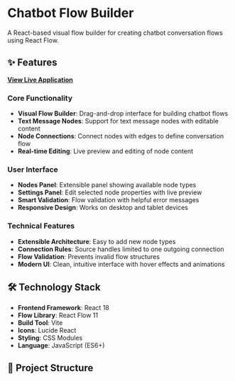 # Chatbot Flow Builder

A React-based visual flow builder for creating chatbot conversation flows using React Flow.

## ✨ Features

[**View Live Application**](https://chat-flow-builder-flame.vercel.app)

### Core Functionality

- **Visual Flow Builder**: Drag-and-drop interface for building chatbot flows
- **Text Message Nodes**: Support for text message nodes with editable content
- **Node Connections**: Connect nodes with edges to define conversation flow
- **Real-time Editing**: Live preview and editing of node content

### User Interface

- **Nodes Panel**: Extensible panel showing available node types
- **Settings Panel**: Edit selected node properties with live preview
- **Smart Validation**: Flow validation with helpful error messages
- **Responsive Design**: Works on desktop and tablet devices

### Technical Features

- **Extensible Architecture**: Easy to add new node types
- **Connection Rules**: Source handles limited to one outgoing connection
- **Flow Validation**: Prevents invalid flow structures
- **Modern UI**: Clean, intuitive interface with hover effects and animations

## 🛠 Technology Stack

- **Frontend Framework**: React 18
- **Flow Library**: React Flow 11
- **Build Tool**: Vite
- **Icons**: Lucide React
- **Styling**: CSS Modules
- **Language**: JavaScript (ES6+)

## 📁 Project Structure
